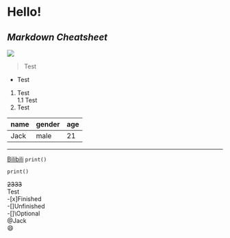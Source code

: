 # Hello!
## *Markdown Cheatsheet*
![](https://raw.githubusercontent.com/shiep18/EIS2020/master/markdowncheatsheet.JPG)

> Test

- Test

1. Test     
  1.1 Test
2. Test

|name|gender|age|
|----|------|---|
|Jack|male|21|

___
[Bilibili](https://www.bilibili.com)
`print()`
```
print()
```   
~~2333~~   
Test\
-[x]Finished   
-[]Unfinished   
-[]\Optional   
@Jack   
:smile:
